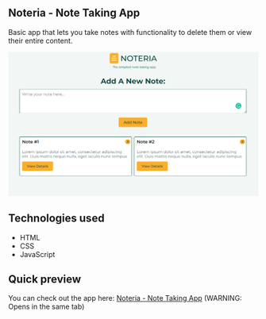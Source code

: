 ## Noteria - Note Taking App
Basic app that lets you take notes with functionality to delete them or view their entire content.

![Noteria - Note Taking App](./app-preview.PNG)

## Technologies used
- HTML
- CSS
- JavaScript

## Quick preview
You can check out the app here:
<a href="https://dimitarradulov.github.io/noteria/" target="_blank">Noteria - Note Taking App</a> 
(WARNING: Opens in the same tab)

